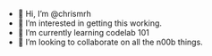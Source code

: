 - 👋 Hi, I’m @chrismrh
- 👀 I’m interested in getting this working.
- 🌱 I’m currently learning codelab 101
- 💞️ I’m looking to collaborate on all the n00b things.

<!---
chrismrh/chrismrh is a ✨ special ✨ repository because its `README.md` (this file) appears on your GitHub profile.
You can click the Preview link to take a look at your changes.
--->
